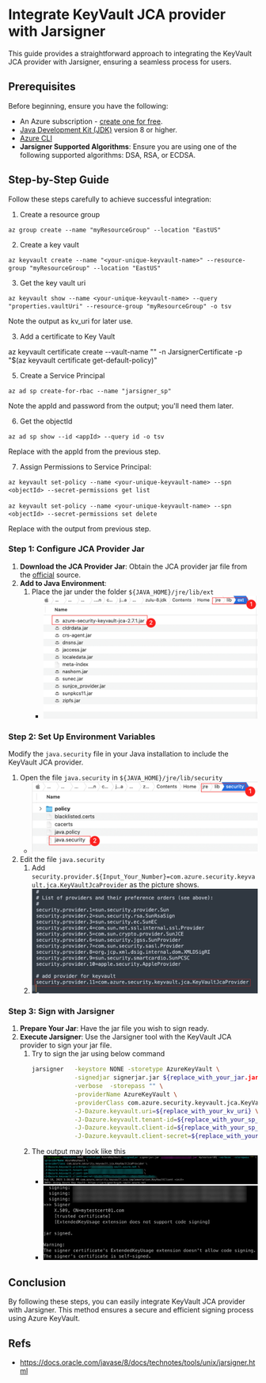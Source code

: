 <!-- Refer to https://github.com/Azure/azure-sdk-for-java/issues/35677  -->
# Integrate KeyVault JCA provider with Jarsigner

This guide provides a straightforward approach to integrating the KeyVault JCA provider with Jarsigner, ensuring a seamless process for users.

## Prerequisites
Before beginning, ensure you have the following:

- An Azure subscription - [create one for free](https://azure.microsoft.com/free).
- [Java Development Kit (JDK)](/java/azure/jdk/) version 8 or higher.
- [Azure CLI](/cli/azure/install-azure-cli)
- **Jarsigner Supported Algorithms**: Ensure you are using one of the following supported algorithms: DSA, RSA, or ECDSA.

## Step-by-Step Guide

Follow these steps carefully to achieve successful integration:


1. Create a resource group

```shell
az group create --name "myResourceGroup" --location "EastUS"
```

2. Create a key vault

```shell
az keyvault create --name "<your-unique-keyvault-name>" --resource-group "myResourceGroup" --location "EastUS"
```

3. Get the key vault uri
```shell
az keyvault show --name <your-unique-keyvault-name> --query "properties.vaultUri" --resource-group "myResourceGroup" -o tsv
```
Note the output as kv_uri for later use.

3. Add a certificate to Key Vault

az keyvault certificate create --vault-name "<your-unique-keyvault-name>" -n JarsignerCertificate -p "$(az keyvault certificate get-default-policy)"

5. Create a Service Principal

```shell
az ad sp create-for-rbac --name "jarsigner_sp"
```
Note the appId and password from the output; you'll need them later.

6. Get the objectId

```shell
az ad sp show --id <appId> --query id -o tsv
```
Replace <appId> with the appId from the previous step.

7. Assign Permissions to Service Principal:

```shell
az keyvault set-policy --name <your-unique-keyvault-name> --spn <objectId> --secret-permissions get list

az keyvault set-policy --name <your-unique-keyvault-name> --spn <objectId> --secret-permissions set delete

```
Replace <objectId> with the output from previous step.



### Step 1: Configure JCA Provider Jar

1. **Download the JCA Provider Jar**: Obtain the JCA provider jar file from the [official](https://mvnrepository.com/artifact/com.azure/azure-security-keyvault-jca) source.
2. **Add to Java Environment**: 
    1. Place the jar under the folder `${JAVA_HOME}/jre/lib/ext`
        - ![Alt text](../Ressources/JCA/place_jar.png)

### Step 2: Set Up Environment Variables

Modify the `java.security` file in your Java installation to include the KeyVault JCA provider.

1. Open the file `java.security` in `${JAVA_HOME}/jre/lib/security`
   - ![Alt text](../Ressources/JCA/java_security.png)
1. Edit the file `java.security`
    1. Add `security.provider.${Input_Your_Number}=com.azure.security.keyvault.jca.KeyVaultJcaProvider` as the picture shows.
    1. ![Alt text](../Ressources/JCA/edit_provider.png)

### Step 3: Sign with Jarsigner

1. **Prepare Your Jar**: Have the jar file you wish to sign ready.
2. **Execute Jarsigner**: Use the Jarsigner tool with the KeyVault JCA provider to sign your jar file.
    1. Try to sign the jar using below command
         ```bash
         jarsigner   -keystore NONE -storetype AzureKeyVault \
                     -signedjar signerjar.jar ${replace_with_your_jar.jar} ${replace_with_certificate} \
                     -verbose  -storepass "" \
                     -providerName AzureKeyVault \
                     -providerClass com.azure.security.keyvault.jca.KeyVaultJcaProvider \
                     -J-Dazure.keyvault.uri=${replace_with_your_kv_uri} \
                     -J-Dazure.keyvault.tenant-id=${replace_with_your_sp_tenant-id} \
                     -J-Dazure.keyvault.client-id=${replace_with_your_sp_client-id} \
                     -J-Dazure.keyvault.client-secret=${replace_with_your_sp_client-secret} 
         ```
    1. The output may look like this
        - ![Alt text](../Ressources/JCA/output_1.png)
        - ![Alt text](../Ressources/JCA/output_2.png)

## Conclusion

By following these steps, you can easily integrate KeyVault JCA provider with Jarsigner. This method ensures a secure and efficient signing process using Azure KeyVault.

      
## Refs
- https://docs.oracle.com/javase/8/docs/technotes/tools/unix/jarsigner.html

